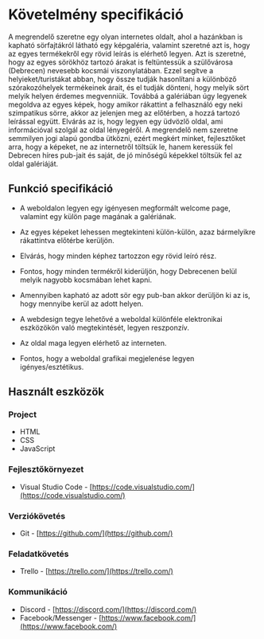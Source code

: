 # Követelmény specifikáció

A megrendelő szeretne egy olyan internetes oldalt, ahol a hazánkban is kapható sörfajtákról látható egy képgaléria, valamint szeretné azt is, hogy az egyes termékekről egy rövid leírás is elérhető legyen. Azt is szeretné, hogy az egyes sörökhöz tartozó árakat is feltüntessük a szülővárosa (Debrecen) nevesebb kocsmái viszonylatában. Ezzel segítve a helyieket/turistákat abban, hogy össze tudják hasonlítani a különböző szórakozóhelyek termékeinek árait, és el tudják dönteni, hogy melyik sört melyik helyen érdemes megvenniük.
Továbbá a galériában úgy legyenek megoldva az egyes képek, hogy amikor rákattint a felhasználó egy neki szimpatikus sörre, akkor az jelenjen meg az előtérben, a hozzá tartozó leírással együtt. Elvárás az is, hogy legyen egy üdvözlő oldal, ami információval szolgál az oldal lényegéről.
A megrendelő nem szeretne semmilyen jogi alapú gondba ütközni, ezért megkért minket, fejlesztőket arra, hogy a képeket, ne az internetről töltsük le, hanem keressük fel Debrecen híres pub-jait és saját, de jó minőségű képekkel töltsük fel az oldal galériáját.

## Funkció specifikáció

+	A weboldalon legyen egy igényesen megformált welcome page, valamint egy külön page magának a galériának.

+	Az egyes képeket lehessen megtekinteni külön-külön, azaz bármelyikre rákattintva előtérbe kerüljön.

+	Elvárás, hogy minden képhez tartozzon egy rövid leíró rész.

+	Fontos, hogy minden termékről kiderüljön, hogy Debrecenen belül melyik nagyobb kocsmában lehet kapni.

+	Amennyiben kapható az adott sör egy pub-ban akkor derüljön ki az is, hogy mennyibe kerül az adott helyen.

+	A webdesign tegye lehetővé a weboldal különféle elektronikai eszközökön való megtekintését, legyen reszponzív.

+	Az oldal maga legyen elérhető az interneten.

+	Fontos, hogy a weboldal grafikai megjelenése legyen igényes/esztétikus.

## Használt eszközök

### Project
+ HTML
+ CSS
+ JavaScript

### Fejlesztőkörnyezet
+ Visual Studio Code - [https://code.visualstudio.com/](https://code.visualstudio.com/)

### Verziókövetés
+ Git - [https://github.com/](https://github.com/)

### Feladatkövetés
+ Trello - [https://trello.com/](https://trello.com/)

### Kommunikáció
+ Discord - [https://discord.com/](https://discord.com/)
+ Facebook/Messenger - [https://www.facebook.com/](https://www.facebook.com/)

